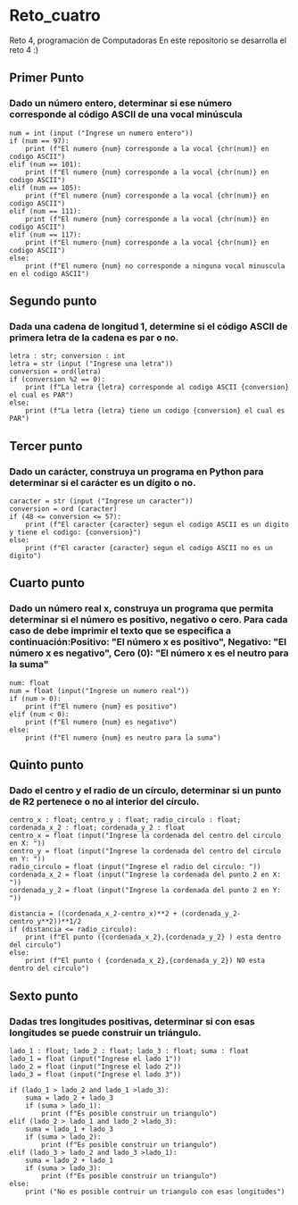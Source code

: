 # Reto_cuatro
Reto 4, programación de Computadoras
En este repositorio se desarrolla el reto 4 :)

## Primer Punto
### Dado un número entero, determinar si ese número corresponde al código ASCII de una vocal minúscula
```
num = int (input ("Ingrese un numero entero"))
if (num == 97):
    print (f"El numero {num} corresponde a la vocal {chr(num)} en codigo ASCII")
elif (num == 101):
    print (f"El numero {num} corresponde a la vocal {chr(num)} en codigo ASCII")
elif (num == 105):
    print (f"El numero {num} corresponde a la vocal {chr(num)} en codigo ASCII")
elif (num == 111):
    print (f"El numero {num} corresponde a la vocal {chr(num)} en codigo ASCII")
elif (num == 117):
    print (f"El numero {num} corresponde a la vocal {chr(num)} en codigo ASCII")
else:
    print (f"El numero {num} no corresponde a ninguna vocal minuscula en el codigo ASCII")
```
## Segundo punto
### Dada una cadena de longitud 1, determine si el código ASCII de primera letra de la cadena es par o no.
```
letra : str; conversion : int
letra = str (input ("Ingrese una letra"))
conversion = ord(letra)
if (conversion %2 == 0):
    print (f"La letra {letra} corresponde al codigo ASCII {conversion} el cual es PAR")
else:
    print (f"La letra {letra} tiene un codigo {conversion} el cual es PAR")
```
## Tercer punto
### Dado un carácter, construya un programa en Python para determinar si el carácter es un dígito o no.
```
caracter = str (input ("Ingrese un caracter"))
conversion = ord (caracter)
if (48 <= conversion <= 57):
    print (f"El caracter {caracter} segun el codigo ASCII es un digito y tiene el codigo: {conversion}")
else:
    print (f"El caracter {caracter} segun el codigo ASCII no es un digito")
```
## Cuarto punto
### Dado un número real x, construya un programa que permita determinar si el número es positivo, negativo o cero. Para cada caso de debe imprimir el texto que se especifica a continuación:Positivo: "El número x es positivo", Negativo: "El número x es negativo", Cero (0): "El número x es el neutro para la suma"
```
num: float
num = float (input("Ingrese un numero real"))
if (num > 0):
    print (f"El numero {num} es positivo")
elif (num < 0):
    print (f"El numero {num} es negativo")
else:
    print (f"El numero {num} es neutro para la suma")

```

## Quinto punto
### Dado el centro y el radio de un círculo, determinar si un punto de R2 pertenece o no al interior del círculo.
```
centro_x : float; centro_y : float; radio_circulo : float; cordenada_x_2 : float; cordenada_y_2 : float
centro_x = float (input("Ingrese la cordenada del centro del circulo en X: "))
centro_y = float (input("Ingrese la cordenada del centro del circulo en Y: "))
radio_circulo = float (input("Ingrese el radio del circulo: "))
cordenada_x_2 = float (input("Ingrese la cordenada del punto 2 en X: "))
cordenada_y_2 = float (input("Ingrese la cordenada del punto 2 en Y: "))

distancia = ((cordenada_x_2-centro_x)**2 + (cordenada_y_2-centro_y**2))**1/2
if (distancia <= radio_circulo):
    print (f"El punto ({cordenada_x_2},{cordenada_y_2} ) esta dentro del circulo")
else:
    print (f"El punto ( {cordenada_x_2},{cordenada_y_2}) NO esta dentro del circulo")
```
## Sexto punto
### Dadas tres longitudes positivas, determinar si con esas longitudes se puede construir un triángulo.
```
lado_1 : float; lado_2 : float; lado_3 : float; suma : float
lado_1 = float (input("Ingrese el lado 1"))
lado_2 = float (input("Ingrese el lado 2"))
lado_3 = float (input("Ingrese el lado 3"))

if (lado_1 > lado_2 and lado_1 >lado_3):
    suma = lado_2 + lado_3
    if (suma > lado_1):
        print (f"Es posible construir un triangulo")
elif (lado_2 > lado_1 and lado_2 >lado_3):
    suma = lado_1 + lado_3
    if (suma > lado_2):
        print (f"Es posible construir un triangulo")
elif (lado_3 > lado_2 and lado_3 >lado_1):
    suma = lado_2 + lado_1
    if (suma > lado_3):
        print (f"Es posible construir un triangulo")
else: 
    print ("No es posible contruir un triangulo con esas longitudes")
```
